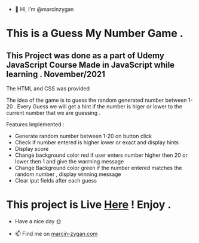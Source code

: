 - 👋 Hi, I’m @marcinzygan 

# This is a Guess My Number Game . 
This Project was done as a part of Udemy JavaScript Course
Made in JavaScript while learning . November/2021
---------------------------
The HTML and CSS was provided 

The idea of the game is to guess the random generated number between 1-20 .
Every Guess we will get a hint if the number is higer or lower to the current number that we are guessing .


Features Implemented :
- Generate random number between 1-20 on button click 
- Check if number entered is higher lower or exact and display hints 
- Display score 
- Change background color red if user enters number higher then 20 or lower then 1 and give the warrning message 
- Change Background color green if the number entered matches the random number , display winning message 
- Clear iput fields after each guess

# This project is Live <a href="https://javascript-number-guess.netlify.app">Here</a> ! Enjoy .

- Have a nice day 🌞



- 📫 Find me on <a href="https://marcin-zygan.com">marcin-zygan.com</a>